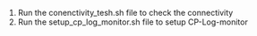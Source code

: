 
1. Run the conenctivity_tesh.sh file to check the connectivity
2. Run the setup_cp_log_monitor.sh file to setup CP-Log-monitor
